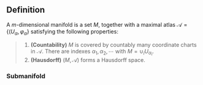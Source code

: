 ## Definition

A $m$-dimensional manifold is a set $M$, together with a maximal atlas $\mathscr{A}=\{(U_\alpha,\varphi_\alpha\}$ satisfying the following properties:

> 1. **(Countability)** $M$ is covered by countably many coordinate charts in $\mathscr{A}$. There are indexes $\alpha_1,\alpha_2,\cdots$ with $M=\cup_iU_{\alpha_i}$.
> 2. **(Hausdorff)** $(M,\mathscr{A})$ forms a Hausdorff space.

### Submanifold